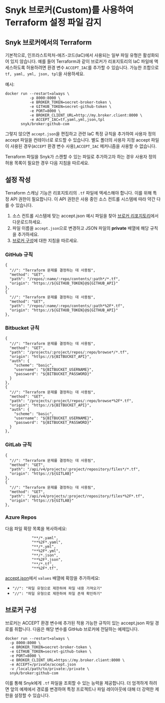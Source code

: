 # Snyk 브로커(Custom)를 사용하여 Terraform 설정 파일 감지

## **Snyk 브로커에서의 Terraform**

기본적으로, 인프라스트럭처-애즈-코드(IaC)에서 사용되는 일부 파일 유형은 활성화되어 있지 않습니다. 예를 들어 Terraform과 같이 브로커가 리포지토리의 IaC 파일에 액세스하도록 허용하려면 환경 변수 `ACCEPT_IAC`를 추가할 수 있습니다. 가능한 조합으로 `tf, yaml, yml, json, tpl`을 사용하세요.

예시:

```
docker run --restart=always \
           -p 8000:8000 \
           -e BROKER_TOKEN=secret-broker-token \
           -e GITHUB_TOKEN=secret-github-token \
           -e PORT=8000 \
           -e BROKER_CLIENT_URL=http://my.broker.client:8000 \
           -e ACCEPT_IAC=tf,yaml,yml,json,tpl
       snyk/broker:github-com
```

그렇지 않으면 `accept.json`을 편집하고 관련 IaC 특정 규칙을 추가하여 사용자 정의 accept 파일을 컨테이너로 로드할 수 있습니다. 별도 폴더의 사용자 지정 accept 파일이 사용된 경우(`ACCEPT` 환경 변수 사용),`ACCEPT_IAC` 메커니즘을 사용할 수 없습니다.

Terraform 파일을 Snyk가 스캔할 수 있는 파일로 추가하고자 하는 경우 사용자 정의 허용 목록이 필요한 경우 다음 지침을 따르세요.

## 설정 작성

Terraform 스캐닝 기능은 리포지토리의 `.tf` 파일에 액세스해야 합니다. 이를 위해 특정 API 권한이 필요합니다. 이 API 권한은 사용 중인 소스 컨트롤 시스템에 따라 약간 다를 수 있습니다.

1. 소스 컨트롤 시스템에 맞는 accept.json 예시 파일을 찾아 [브로커 리포지토리](https://github.com/snyk/broker/tree/master/client-templates)에서 다운로드하세요.
2. 파일 이름을 `accept.json`으로 변경하고 JSON 파일의 **private** 배열에 해당 규칙을 추가하세요.
3. [브로커 구성](detecting-terraform-configuration-files-using-snyk-broker-custom.md#configuring-broker)에 대한 지침을 따르세요.

### GitHub 규칙

```
{
  "//": "Terraform 문제를 결정하는 데 사용됨",
  "method": "GET",
  "path": "/repos/:name/:repo/contents/:path*/*.tf",
  "origin": "https://${GITHUB_TOKEN}@${GITHUB_API}"
},
{
  "//": "Terraform 문제를 결정하는 데 사용됨",
  "method": "GET",
  "path": "/repos/:name/:repo/contents/:path*%2F*.tf",
  "origin": "https://${GITHUB_TOKEN}@${GITHUB_API}"
},
```

### Bitbucket 규칙

```
{
  "//": "Terraform 문제를 결정하는 데 사용됨",
  "method": "GET",
  "path": "/projects/:project/repos/:repo/browse*/*.tf",
  "origin": "https://${BITBUCKET_API}",
  "auth": {
    "scheme": "basic",
    "username": "${BITBUCKET_USERNAME}",
    "password": "${BITBUCKET_PASSWORD}"
  }
},
{
  "//": "Terraform 문제를 결정하는 데 사용됨",
  "method": "GET",
  "path": "/projects/:project/repos/:repo/browse*%2F*.tf",
  "origin": "https://${BITBUCKET_API}",
  "auth": {
    "scheme": "basic",
    "username": "${BITBUCKET_USERNAME}",
    "password": "${BITBUCKET_PASSWORD}"
  }
},
```

### GitLab 규칙

```
{
  "//": "Terraform 문제를 결정하는 데 사용됨",
  "method": "GET",
  "path": "/api/v4/projects/:project/repository/files*/*.tf",
  "origin": "https://${GITLAB}"
},
{
  "//": "Terraform 문제를 결정하는 데 사용됨",
  "method": "GET",
  "path": "/api/v4/projects/:project/repository/files*%2F*.tf",
  "origin": "https://${GITLAB}"
},
```

### Azure Repos

다음 파일 확장 목록을 복사하세요:

```
            "**/*.yaml",
            "**%2F*.yaml",
            "**/*.yml",
            "**%2F*.yml",
            "**/*.json",
            "**%2F*.json",
            "**/*.tf",
            "**%2F*.tf",
```

[accept.json](https://github.com/snyk/broker/blob/master/client-templates/azure-repos/accept.json.sample)에서 `values` 배열에 확장을 추가하세요:

* `"//": "파일 유형으로 제한하여 파일 내용 가져오기"`
* `"//": "파일 유형으로 제한하여 파일 존재 확인하기"`

## 브로커 구성

브로커는 ACCEPT 환경 변수에 추가된 적용 가능한 규칙이 있는 accept.json 파일 경로를 취합니다. 다음은 해당 변수를 GitHub 브로커에 전달하는 예제입니다.

```
docker run --restart=always \
  -p 8000:8000 \
  -e BROKER_TOKEN=secret-broker-token \
  -e GITHUB_TOKEN=secret-github-token \
  -e PORT=8000 \
  -e BROKER_CLIENT_URL=https://my.broker.client:8000 \
  -e ACCEPT=/private/accept.json
  -v /local/path/to/private:/private \
  snyk/broker:github-com
```

이를 통해 Snyk에게 `.tf` 파일을 조회할 수 있는 능력을 제공합니다. 더 엄격하게 하려면 앞의 예제에서 경로를 변경하여 특정 프로젝트나 파일 레이아웃에 대해 더 강력한 제한을 설정할 수 있습니다.